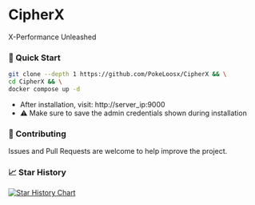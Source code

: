 # CipherX
X-Performance Unleashed

### 🚀 Quick Start

```bash
git clone --depth 1 https://github.com/PokeLoosx/CipherX && \
cd CipherX && \
docker compose up -d
```

- After installation, visit: http://server_ip:9000
- ⚠️ Make sure to save the admin credentials shown during installation

### 🤝 Contributing

Issues and Pull Requests are welcome to help improve the project.

### 📈 Star History

[![Star History Chart](https://api.star-history.com/svg?repos=PokeLoosx/CipherX&type=Date)](https://star-history.com/#PokeLoosx/CipherX&Date)
